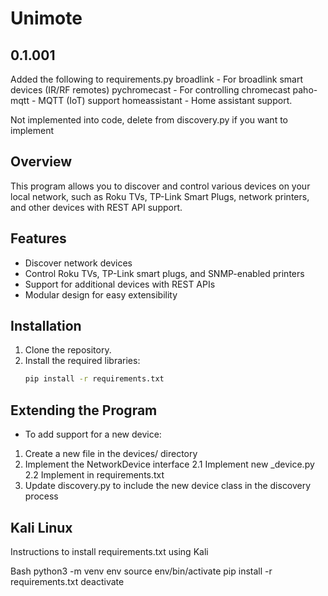 # Unimote


## 0.1.001

Added the following to requirements.py
broadlink - For broadlink smart devices (IR/RF remotes)
pychromecast - For controlling chromecast
paho-mqtt - MQTT (IoT) support
homeassistant - Home assistant support.

Not implemented into code, delete from discovery.py if you want to implement

## Overview

This program allows you to discover and control various devices on your local network, such as Roku TVs, TP-Link Smart Plugs, network printers, and other devices with REST API support.

## Features

- Discover network devices
- Control Roku TVs, TP-Link smart plugs, and SNMP-enabled printers
- Support for additional devices with REST APIs
- Modular design for easy extensibility

## Installation

1. Clone the repository.
2. Install the required libraries:
   ```bash
   pip install -r requirements.txt

## Extending the Program

- To add support for a new device:
1. Create a new file in the devices/ directory
2. Implement the NetworkDevice interface
   2.1 Implement new _device.py
   2.2 Implement in requirements.txt
3. Update discovery.py to include the new device class in the discovery process

## Kali Linux

Instructions to install requirements.txt using Kali

Bash
   python3 -m venv env
   source env/bin/activate
   pip install -r requirements.txt
   deactivate